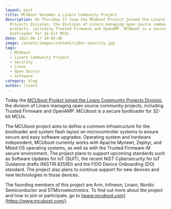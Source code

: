 ```yaml
---
layout: post
title: MCUboot becomes a Linaro Community Project
description: On Thursday 17 June the MCUboot Project joined the Linaro Community
  Projects Division, the division of Linaro managing open source community
  projects, including Trusted Firmware and OpenAMP. MCUboot is a secure
  bootloader for 32-bit MCUs.
date: 2021-06-17 10:02:48
image: /assets/images/content/cyber-security.jpg
tags:
  - MCUboot
  - Linaro Community Project
  - Security
  - Linux
  - Open Source
  - Software
category: blog
author: linaro
---
```

Today the [MCUboot Project joined the Linaro Community Projects Division](https://www.mcuboot.com/news/blog/mcuboot-project-joins-linaro-community-projects-division/), the division of Linaro managing open source community projects, including Trusted Firmware and OpenAMP. MCUboot is a secure bootloader for 32-bit MCUs.

The MCUboot project aims to define a common infrastructure for the bootloader and system flash layout on microcontroller systems to ensure secure and easy software upgrades. Operating system and hardware independent, MCUboot currently works with Apache Mynewt, Zephyr, and Mbed OS operating systems, as well as with the Trusted Firmware-M secure environment. The project plans to support upcoming standards such as Software Updates for  IoT (SUIT), the recent NIST Cybersecurity for IoT Guidance drafts (NISTIR 8259D) and the FIDO Device Onboarding (DO) standard. The project also plans to continue support for new devices and new technologies in those devices.

The founding members of this project are Arm, Infineon, Linaro, Nordic Semiconductor and STMicroelectronics. To find out more about the project and how to join or participate, go to [www.mcuboot.com](https://www.mcuboot.com/).